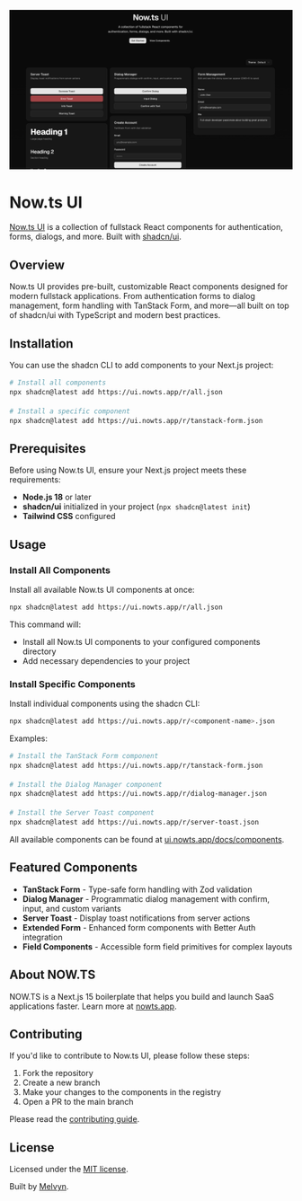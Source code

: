 ![Now.ts UI](./apps/www/public/opengraph-image.png)

# Now.ts UI

[Now.ts UI](https://ui.nowts.app) is a collection of fullstack React components for authentication, forms, dialogs, and more. Built with [shadcn/ui](https://ui.shadcn.com/).

## Overview

Now.ts UI provides pre-built, customizable React components designed for modern fullstack applications. From authentication forms to dialog management, form handling with TanStack Form, and more—all built on top of shadcn/ui with TypeScript and modern best practices.

## Installation

You can use the shadcn CLI to add components to your Next.js project:

```bash
# Install all components
npx shadcn@latest add https://ui.nowts.app/r/all.json

# Install a specific component
npx shadcn@latest add https://ui.nowts.app/r/tanstack-form.json
```

## Prerequisites

Before using Now.ts UI, ensure your Next.js project meets these requirements:
- **Node.js 18** or later
- **shadcn/ui** initialized in your project (`npx shadcn@latest init`)
- **Tailwind CSS** configured

## Usage

### Install All Components

Install all available Now.ts UI components at once:

```bash
npx shadcn@latest add https://ui.nowts.app/r/all.json
```

This command will:
- Install all Now.ts UI components to your configured components directory
- Add necessary dependencies to your project

### Install Specific Components

Install individual components using the shadcn CLI:

```bash
npx shadcn@latest add https://ui.nowts.app/r/<component-name>.json
```

Examples:

```bash
# Install the TanStack Form component
npx shadcn@latest add https://ui.nowts.app/r/tanstack-form.json

# Install the Dialog Manager component
npx shadcn@latest add https://ui.nowts.app/r/dialog-manager.json

# Install the Server Toast component
npx shadcn@latest add https://ui.nowts.app/r/server-toast.json
```

All available components can be found at [ui.nowts.app/docs/components](https://ui.nowts.app/docs/components).

## Featured Components

- **TanStack Form** - Type-safe form handling with Zod validation
- **Dialog Manager** - Programmatic dialog management with confirm, input, and custom variants
- **Server Toast** - Display toast notifications from server actions
- **Extended Form** - Enhanced form components with Better Auth integration
- **Field Components** - Accessible form field primitives for complex layouts

## About NOW.TS

NOW.TS is a Next.js 15 boilerplate that helps you build and launch SaaS applications faster. Learn more at [nowts.app](https://nowts.app).

## Contributing

If you'd like to contribute to Now.ts UI, please follow these steps:

1. Fork the repository
2. Create a new branch
3. Make your changes to the components in the registry
4. Open a PR to the main branch

Please read the [contributing guide](/CONTRIBUTING.md).

## License

Licensed under the [MIT license](https://github.com/melvynx/nowts-ui/blob/main/LICENSE.md).

Built by [Melvyn](https://twitter.com/melvynxdev).
